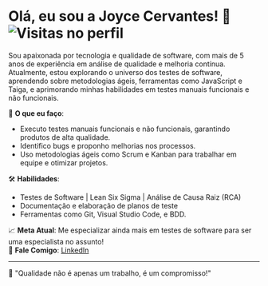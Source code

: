 # Olá, eu sou a Joyce Cervantes! 👋                                                                               ![Visitas no perfil](https://shields.io/badge/Visitas-0-?style=for-the-badge&color=e27bb1)


Sou apaixonada por tecnologia e qualidade de software, com mais de 5 anos de experiência em análise de qualidade e melhoria contínua.
Atualmente, estou explorando o universo dos testes de software, aprendendo sobre metodologias ágeis, ferramentas como JavaScript e Taiga, e aprimorando minhas habilidades em testes manuais funcionais e não funcionais.

🌟 **O que eu faço**:
- Executo testes manuais funcionais e não funcionais, garantindo produtos de alta qualidade.
- Identifico bugs e proponho melhorias nos processos.
- Uso metodologias ágeis como Scrum e Kanban para trabalhar em equipe e otimizar projetos.

🛠️ **Habilidades**:
- Testes de Software | Lean Six Sigma | Análise de Causa Raiz (RCA)
- Documentação e elaboração de planos de teste
- Ferramentas como Git, Visual Studio Code, e BDD.

📈 **Meta Atual**: Me especializar ainda mais em testes de software para ser uma especialista no assunto!  
💬 **Fale Comigo**: [LinkedIn](https://linkedin.com/in/joyce-santana-cervantes)  

---

🌟 "Qualidade não é apenas um trabalho, é um compromisso!"  


<!--
**joyce-cervantes/joyce-cervantes** is a ✨ _special_ ✨ repository because its `README.md` (this file) appears on your GitHub profile.

Here are some ideas to get you started:

- 🔭 I’m currently working on ...
- 🌱 I’m currently learning ...
- 👯 I’m looking to collaborate on ...
- 🤔 I’m looking for help with ...
- 💬 Ask me about ...
- 📫 How to reach me: ...
- 😄 Pronouns: ...
- ⚡ Fun fact: ...
-->
